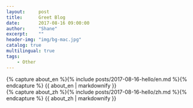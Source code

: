 ```yaml
---
layout:     post
title:      Greet Blog
date:       2017-08-16 09:00:00
author:     "Shane"
excerpt:    ""
header-img: "img/bg-mac.jpg"
catalog: true
multilingual: true
tags:
    - Other
---
```


<!-- English Version -->
<div class="zh post-container">
    {% capture about_en %}{% include posts/2017-08-16-hello/en.md %}{% endcapture %}
    {{ about_en | markdownify }}
</div>

<!-- Chinese Version -->
<div class="en post-container">
    {% capture about_zh %}{% include posts/2017-08-16-hello/zh.md %}{% endcapture %}
    {{ about_zh | markdownify }}
</div>


